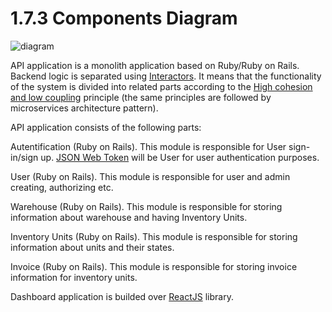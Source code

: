 # 1.7.3 Components Diagram

![diagram](https://www.plantuml.com/plantuml/svg/0/jLLDRzim3BtxLt0zfLYRN7RQQMaQh2tIDii7YfqCscOTjRPaI7AoODX_7oNdmuuT32Ymd1I9VAJUUwA_6OlQbdaMV18opig4O6LjORuE1Xet_LJOLHcLXdIif2Lf-x7A1vXeWNATbKKv67svdcOexV9nCiZGah6y5Ouu6eKatI_-0tPUAEdYFNOm6VvyNYx2b_l5NJWPVny_tVOkW-3GGKyKOO9c5IdKoHLSlA2cbUAoC5NQOdR1UxCoseAIC4EH6VWCCyBOzj-CEnjccTeOS7qQo55YId0lrrnVwIqifR3cul9OxZRg9H6dtQB520qvYAaoDjLaVapSlpadaZd509G9p5UYo7dNW92lIkTeXPACFjyQItau_cLx5ERS9CEChzq2Z3_ok7u5d0U6P29a2kH26ktrB7BeGcY2OSgLm0XB_w9WiQ9T7OzkNRR1Z1polhSRLSe4zTRHNSLsS0qt6B-JksZLzINy3e1_1qbxM3edY5SH-xix_fixhLvR6bd5bqebKtXLBSh2awifLcjYlWiqPgDqmjqtYukz9679aZ1kKwFEqiqGhvklvYJbjsLBqrL6YPYgPBSw1-pEGEJik1Q6qm2TW24_7adnZgoQiAF3VYTyBNBE5c0xMjAl6BTB5Lww40lXc9xUTyBjXJqF4wNXcuhCBZRLpY_mm3kTUBEIDS_9-oqwnbiqxsr2DtkRrItN2NiqPFE1_Gc26MKdew8EkpJa0Hxcpq-3kyLYEkUiTahRlcSJMw57WkRCf66_fi9OxK-FBzcb7Y8Fmw3AE0HLdPsu-MWxtrC5LRjZo_sriDEpC_PR5WcFQU2tHNhdVeWnovo2-xRgTcgL736ifSxPM5ROTaL27r-MX-pknaywxqUUP6uQRlY30wU-PuFiFDrIo04qpDy2YohNjxAx1VRV1PwhINMXZURwbTdzp1qoy9fuyCRC7ppF7izm_q6Ocj8VG0Y-yJtTv_Ol)

API application is a monolith application based on Ruby/Ruby on Rails. Backend logic is separated using [Interactors](https://github.com/collectiveidea/interactor). It means that the functionality of the system is divided into related parts according to the [High cohesion and low coupling](https://enterprisecraftsmanship.com/posts/cohesion-coupling-difference/) principle (the same principles are followed by microservices architecture pattern).

API application consists of the following parts:

Autentification (Ruby on Rails). This module is responsible for User sign-in/sign up. [JSON Web Token](https://en.wikipedia.org/wiki/JSON_Web_Token) will be User for user authentication purposes.

User (Ruby on Rails). This module is responsible for user and admin creating, authorizing etc.

Warehouse (Ruby on Rails). This module is responsible for storing information about warehouse and having Inventory Units.

Inventory Units (Ruby on Rails). This module is responsible for storing information about units and their states.

Invoice (Ruby on Rails). This module is responsible for storing invoice information for inventory units.

Dashboard application is builded over [ReactJS](https://reactjs.org/) library.

